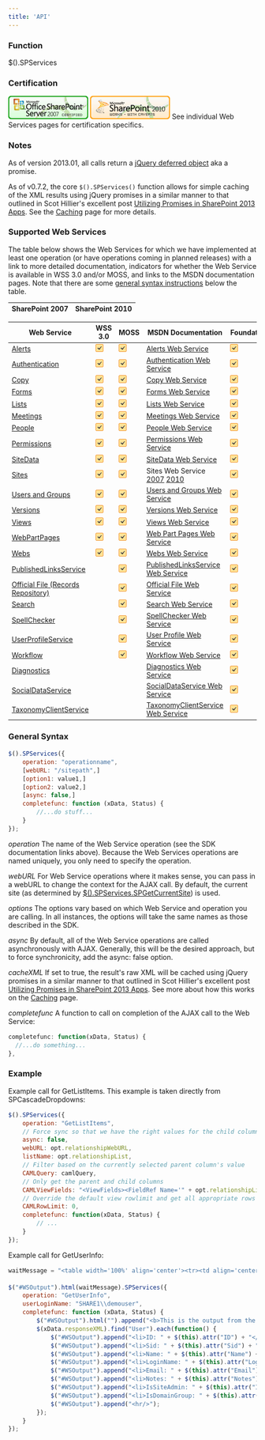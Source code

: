 ```yaml
---
title: 'API'
---
```


### Function

$().SPServices

### Certification

[![Certified for SharePoint 2007](../../img/sp2007-cert.jpg)](../../glossary/index.md#Certification) [![Works with Caveats with SharePoint 2010](../../img/sp2010-works.jpg)](../../glossary/index.md##Certification)
See individual Web Services pages for certification specifics.

### Notes

As of version 2013.01, all calls return a [jQuery deferred object](http://api.jquery.com/category/deferred-object/) aka a promise.

As of v0.7.2, the core `$().SPServices()` function allows for simple caching of the XML results using jQuery promises in a similar manner to that outlined in Scot Hillier's excellent post [Utilizing Promises in SharePoint 2013 Apps](http://www.shillier.com/archive/2012/11/29/utilizing-promises-in-sharepoint-2013-apps.aspx). See the [Caching](../../caching.md) page for more details.

### Supported Web Services

The table below shows the Web Services for which we have implemented at least one operation (or have operations coming in planned releases) with a link to more detailed documentation, indicators for whether the Web Service is available in WSS 3.0 and/or MOSS, and links to the MSDN documentation pages. Note that there are some [general syntax instructions](#GeneralSyntax) below the table.

| SharePoint 2007 | SharePoint 2010 |
| --------------- | --------------- |

| Web Service | WSS 3.0 | MOSS | MSDN Documentation | Foundation | SP2010 |
| ----------- | ------- | ---- | ------------------ | ---------- | ------ |
| [Alerts](Alerts.md) | ![](../../img/checkmark.gif) | ![](../../img/checkmark.gif) | [Alerts Web Service](http://msdn.microsoft.com/en-us/library/alerts.aspx) | ![](../../img/checkmark.gif) | ![](../../img/checkmark.gif) |
| [Authentication](Authentication.md) | ![](../../img/checkmark.gif) | ![](../../img/checkmark.gif) | [Authentication Web Service](http://msdn.microsoft.com/en-us/library/authentication.aspx) | ![](../../img/checkmark.gif) | ![](../../img/checkmark.gif) |
| [Copy](Copy.md) | ![](../../img/checkmark.gif) | ![](../../img/checkmark.gif) | [Copy Web Service](http://msdn.microsoft.com/en-us/library/copy.aspx) | ![](../../img/checkmark.gif) | ![](../../img/checkmark.gif) |
| [Forms](Forms.md) | ![](../../img/checkmark.gif) | ![](../../img/checkmark.gif) | [Forms Web Service](http://msdn.microsoft.com/en-us/library/forms.aspx) | ![](../../img/checkmark.gif) | ![](../../img/checkmark.gif) |
| [Lists](Lists.md) | ![](../../img/checkmark.gif) | ![](../../img/checkmark.gif) | [Lists Web Service](http://msdn.microsoft.com/en-us/library/lists.aspx) | ![](../../img/checkmark.gif) | ![](../../img/checkmark.gif) |
| [Meetings](Meetings.md) | ![](../../img/checkmark.gif) | ![](../../img/checkmark.gif) | [Meetings Web Service](http://msdn.microsoft.com/en-us/library/ms774629.aspx) | ![](../../img/checkmark.gif) | ![](../../img/checkmark.gif) |
| [People](People.md) | ![](../../img/checkmark.gif) | ![](../../img/checkmark.gif) | [People Web Service](http://msdn.microsoft.com/en-us/library/people.aspx) | ![](../../img/checkmark.gif) | ![](../../img/checkmark.gif) |
| [Permissions](Permissions.md) | ![](../../img/checkmark.gif) | ![](../../img/checkmark.gif) | [Permissions Web Service](http://msdn.microsoft.com/en-us/library/permissions.aspx) | ![](../../img/checkmark.gif) | ![](../../img/checkmark.gif) |
| [SiteData](SiteData.md) | ![](../../img/checkmark.gif) | ![](../../img/checkmark.gif) | [SiteData Web Service](http://msdn.microsoft.com/en-us/library/ms774821(v=office.12).aspx) | ![](../../img/checkmark.gif) | ![](../../img/checkmark.gif) |
| [Sites](Sites.md) | ![](../../img/checkmark.gif) | ![](../../img/checkmark.gif) | Sites Web Service [2007](http://msdn.microsoft.com/en-us/library/ms774847(v=office.12).aspx) [2010](http://msdn.microsoft.com/en-us/library/bb250173.aspx) | ![](../../img/checkmark.gif) | ![](../../img/checkmark.gif) |
| [Users and Groups](Users%20and%20Groups.md) | ![](../../img/checkmark.gif) | ![](../../img/checkmark.gif) | [Users and Groups Web Service](http://msdn.microsoft.com/en-us/library/ms772647.aspx) | ![](../../img/checkmark.gif) | ![](../../img/checkmark.gif) |
| [Versions](Versions.md) | ![](../../img/checkmark.gif) | ![](../../img/checkmark.gif) | [Versions Web Service](http://msdn.microsoft.com/en-us/library/ms772545.aspx) | ![](../../img/checkmark.gif) | ![](../../img/checkmark.gif) |
| [Views](Views.md) | ![](../../img/checkmark.gif) | ![](../../img/checkmark.gif) | [Views Web Service](http://msdn.microsoft.com/en-us/library/views.aspx) | ![](../../img/checkmark.gif) | ![](../../img/checkmark.gif) |
| [WebPartPages](WebPartPages.md) | ![](../../img/checkmark.gif) | ![](../../img/checkmark.gif) | [Web Part Pages Web Service](http://msdn.microsoft.com/en-us/library/ms774569.aspx) | ![](../../img/checkmark.gif) | ![](../../img/checkmark.gif) |
| [Webs](Webs.md) | ![](../../img/checkmark.gif) | ![](../../img/checkmark.gif) | [Webs Web Service](http://msdn.microsoft.com/en-us/library/webs.aspx) | ![](../../img/checkmark.gif) | ![](../../img/checkmark.gif) |
| [PublishedLinksService](PublishedLinksService.md) | | ![](../../img/checkmark.gif) | [PublishedLinksService Web Service](http://msdn.microsoft.com/en-us/library/aa981003.aspx) | ![](../../img/checkmark.gif) |
| [Official File (Records Repository)](OfficialFile.md) | | ![](../../img/checkmark.gif) | [Official File Web Service](http://msdn.microsoft.com/en-us/library/aa981147(v=office.12).aspx) | ![](../../img/checkmark.gif) |
| [Search](Search.md) | | ![](../../img/checkmark.gif) | [Search Web Service](http://msdn.microsoft.com/en-us/library/search.aspx) | ![](../../img/checkmark.gif) |
| [SpellChecker](SpellChecker.md) | | ![](../../img/checkmark.gif) | [SpellChecker Web Service](http://msdn.microsoft.com/en-us/library/microsoft.sharepoint.publishing.spellchecker.spellcheck.aspx) | ![](../../img/checkmark.gif) |
| [UserProfileService](UserProfileService.md) | | ![](../../img/checkmark.gif) | [User Profile Web Service](http://msdn.microsoft.com/en-us/library/aa981571.aspx) | ![](../../img/checkmark.gif) |
| [Workflow](Workflow.md) | | ![](../../img/checkmark.gif) | [Workflow Web Service](http://msdn.microsoft.com/en-us/library/aa981383.aspx) | ![](../../img/checkmark.gif) |
| [Diagnostics](Diagnostics.md) | | | [Diagnostics Web Service](http://msdn.microsoft.com/en-us/library/ee551419.aspx) | ![](../../img/checkmark.gif) | ![](../../img/checkmark.gif) |
| [SocialDataService](SocialDataService) | | | [SocialDataService Web Service](http://msdn.microsoft.com/en-us/library/ee590294.aspx) | ![](../../img/checkmark.gif) |
| [TaxonomyClientService](TaxonomyClientService) | | | [TaxonomyClientService Web Service](http://msdn.microsoft.com/en-us/library/ee586638.aspx) | ![](../../img/checkmark.gif) |

### General Syntax

```javascript
$().SPServices({
	operation: "operationname",
	[webURL: "/sitepath",]
	[option1: value1,]
	[option2: value2,]
	[async: false,]
	completefunc: function (xData, Status) {
		//...do stuff...
	}
});
```

_operation_
The name of the Web Service operation (see the SDK documentation links above). Because the Web Services operations are named uniquely, you only need to specify the operation.

_webURL_
For Web Service operations where it makes sense, you can pass in a webURL to change the context for the AJAX call. By default, the current site (as determined by [$().SPServices.SPGetCurrentSite](../../utilities/SPGetCurrentSite.md)) is used.

_options_
The options vary based on which Web Service and operation you are calling. In all instances, the options will take the same names as those described in the SDK.

_async_
By default, all of the Web Service operations are called asynchronously with AJAX. Generally, this will be the desired approach, but to force synchronicity, add the async: false option.

_cacheXML_
If set to true, the result's raw XML will be cached using jQuery promises in a similar manner to that outlined in Scot Hillier's excellent post [Utilizing Promises in SharePoint 2013 Apps](http://www.shillier.com/archive/2012/11/29/utilizing-promises-in-sharepoint-2013-apps.aspx). See more about how this works on the [Caching](../../caching.md) page.

_completefunc_
A function to call on completion of the AJAX call to the Web Service:

```javascript
completefunc: function(xData, Status) {
  //...do something...
},
```

### Example

Example call for GetListItems. This example is taken directly from SPCascadeDropdowns:

```javascript
$().SPServices({
	operation: "GetListItems",
	// Force sync so that we have the right values for the child column onchange trigger
	async: false,
	webURL: opt.relationshipWebURL,
	listName: opt.relationshipList,
	// Filter based on the currently selected parent column's value
	CAMLQuery: camlQuery,
	// Only get the parent and child columns
	CAMLViewFields: "<ViewFields><FieldRef Name='" + opt.relationshipListParentColumn + "' /><FieldRef Name='" + opt.relationshipListChildColumn + "' /></ViewFields>",
	// Override the default view rowlimit and get all appropriate rows
	CAMLRowLimit: 0,
	completefunc: function(xData, Status) {
		// ...
	}
});
```

Example call for GetUserInfo:
```javascript
waitMessage = "<table width='100%' align='center'><tr><td align='center'><img src='/_layouts/images/gears_an.gif'/></td></tr></table>";

$("#WSOutput").html(waitMessage).SPServices({
	operation: "GetUserInfo",
	userLoginName: "SHARE1\\demouser",
	completefunc: function (xData, Status) {
		$("#WSOutput").html("").append("<b>This is the output from the GetUserInfo operation:</b>");
		$(xData.responseXML).find("User").each(function() {
			$("#WSOutput").append("<li>ID: " + $(this).attr("ID") + "</li>");
			$("#WSOutput").append("<li>Sid: " + $(this).attr("Sid") + "</li>");
			$("#WSOutput").append("<li>Name: " + $(this).attr("Name") + "</li>");
			$("#WSOutput").append("<li>LoginName: " + $(this).attr("LoginName") + "</li>");
			$("#WSOutput").append("<li>Email: " + $(this).attr("Email") + "</li>");
			$("#WSOutput").append("<li>Notes: " + $(this).attr("Notes") + "</li>");
			$("#WSOutput").append("<li>IsSiteAdmin: " + $(this).attr("IsSiteAdmin") + "</li>");
			$("#WSOutput").append("<li>IsDomainGroup: " + $(this).attr("IsDomainGroup") + "</li>");
			$("#WSOutput").append("<hr/>");
		});
	}
});
```
